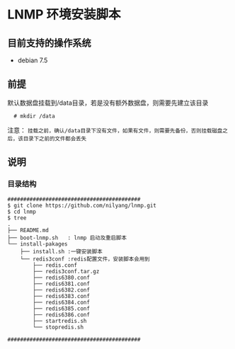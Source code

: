 # LNMP 环境安装脚本

## 目前支持的操作系统

- debian 7.5

## 前提
  默认数据盘挂载到/data目录，若是没有额外数据盘，则需要先建立该目录
```
  # mkdir /data
```

  注意： `挂载之前，确认/data目录下没有文件，如果有文件，则需要先备份，否则挂载磁盘之后，该目录下之前的文件都会丢失`
  
## 说明


### 目录结构
```
##########################################
$ git clone https://github.com/nilyang/lnmp.git 
$ cd lnmp
$ tree
.
├── README.md  
├── boot-lnmp.sh   : lnmp 启动及重启脚本
└── install-pakages
    ├── install.sh :一键安装脚本
    └── redis3conf :redis配置文件，安装脚本会用到
        ├── redis.conf
        ├── redis3conf.tar.gz
        ├── redis6380.conf
        ├── redis6381.conf
        ├── redis6382.conf
        ├── redis6383.conf
        ├── redis6384.conf
        ├── redis6385.conf
        ├── redis6386.conf
        ├── startredis.sh
        └── stopredis.sh

##########################################

```
